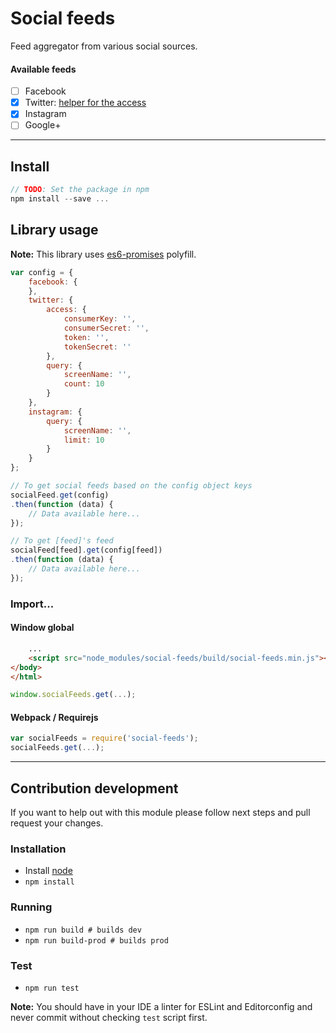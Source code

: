 # Social feeds

Feed aggregator from various social sources.

#### Available feeds
- [ ] Facebook
- [x] Twitter: [helper for the access](https://www.slickremix.com/docs/how-to-get-api-keys-and-tokens-for-twitter/)
- [x] Instagram
- [ ] Google+

---

## Install
```js
// TODO: Set the package in npm
npm install --save ...
```

## Library usage

**Note:** This library uses [es6-promises](https://github.com/stefanpenner/es6-promise#readme) polyfill.

```js
var config = {
    facebook: {
    },
    twitter: {
        access: {
            consumerKey: '',
            consumerSecret: '',
            token: '',
            tokenSecret: ''
        },
        query: {
            screenName: '',
            count: 10
        }
    },
    instagram: {
        query: {
            screenName: '',
            limit: 10
        }
    }  
};

// To get social feeds based on the config object keys
socialFeed.get(config)
.then(function (data) {
    // Data available here...
});

// To get [feed]'s feed
socialFeed[feed].get(config[feed])
.then(function (data) {
    // Data available here...
});
```

### Import...
#### Window global
```html
    ...
    <script src="node_modules/social-feeds/build/social-feeds.min.js"></script>
</body>
</html>
```
```js
window.socialFeeds.get(...);
```

#### Webpack / Requirejs
```js
var socialFeeds = require('social-feeds');
socialFeeds.get(...);
```

---

## Contribution development

If you want to help out with this module please follow next steps and pull request your changes.

### Installation

- Install [node](http://nodejs.org)
- `npm install`

### Running
- `npm run build # builds dev`
- `npm run build-prod # builds prod`

### Test

- `npm run test`

**Note:** You should have in your IDE a linter for ESLint and Editorconfig and never commit without checking `test` script first.
